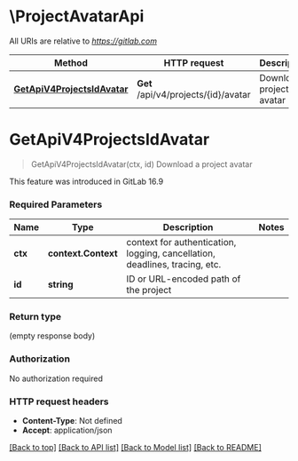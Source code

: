 # \ProjectAvatarApi

All URIs are relative to *https://gitlab.com*

Method | HTTP request | Description
------------- | ------------- | -------------
[**GetApiV4ProjectsIdAvatar**](ProjectAvatarApi.md#GetApiV4ProjectsIdAvatar) | **Get** /api/v4/projects/{id}/avatar | Download a project avatar


# **GetApiV4ProjectsIdAvatar**
> GetApiV4ProjectsIdAvatar(ctx, id)
Download a project avatar

This feature was introduced in GitLab 16.9

### Required Parameters

Name | Type | Description  | Notes
------------- | ------------- | ------------- | -------------
 **ctx** | **context.Context** | context for authentication, logging, cancellation, deadlines, tracing, etc.
  **id** | **string**| ID or URL-encoded path of the project | 

### Return type

 (empty response body)

### Authorization

No authorization required

### HTTP request headers

 - **Content-Type**: Not defined
 - **Accept**: application/json

[[Back to top]](#) [[Back to API list]](../README.md#documentation-for-api-endpoints) [[Back to Model list]](../README.md#documentation-for-models) [[Back to README]](../README.md)

